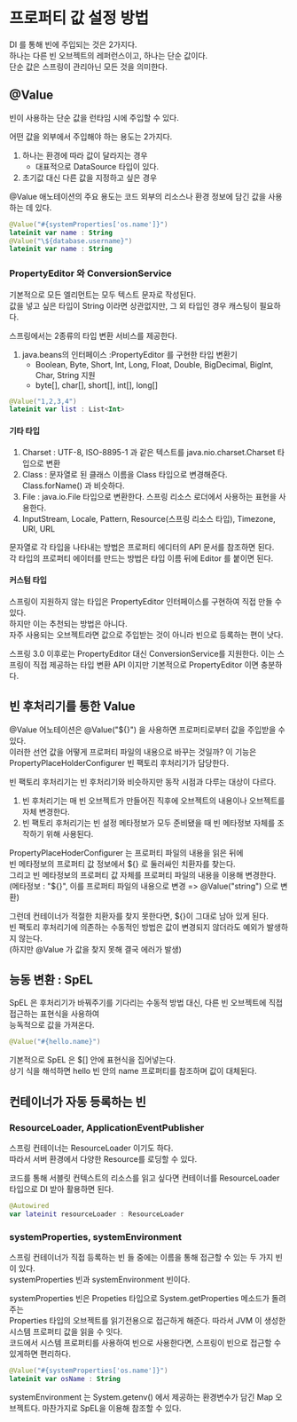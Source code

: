 # 프로퍼티 값 설정 방법

DI 를 통해 빈에 주입되는 것은 2가지다.  
하나는 다른 빈 오브젝트의 레퍼런스이고, 하나는 단순 값이다.   
단순 값은 스프링이 관리아닌 모든 것을 의미한다.   

## @Value 
빈이 사용하는 단순 값을 런타임 시에 주입할 수 있다.   

어떤 값을 외부에서 주입해야 하는 용도는 2가지다.  
1. 하나는 환경에 따라 값이 달라지는 경우
    * 대표적으로 DataSource 타입이 있다.
2. 초기값 대신 다른 값을 지정하고 싶은 경우

@Value 애노테이션의 주요 용도는 코드 외부의 리소스나 환경 정보에 담긴 값을 사용하는 데 있다.   

```kotlin
@Value("#{systemProperties['os.name']}")
lateinit var name : String
@Value("\${database.username}")
lateinit var name : String
```

### PropertyEditor 와 ConversionService
기본적으로 모든 엘리먼트는 모두 텍스트 문자로 작성된다.   
값을 넣고 싶은 타입이 String 이라면 상관없지만, 그 외 타입인 경우 캐스팅이 필요하다.   

스프링에서는 2종류의 타입 변환 서비스를 제공한다.   
1. java.beans의 인터페이스 :PropertyEditor 를 구현한 타입 변환기
    * Boolean, Byte, Short, Int, Long, Float, Double, BigDecimal, BigInt, Char, String 지원
    * byte[], char[], short[], int[], long[]
    
```kotlin
@Value("1,2,3,4")
lateinit var list : List<Int>
```    

#### 기타 타입
1. Charset : UTF-8, ISO-8895-1 과 같은 텍스트를 java.nio.charset.Charset 타입으로 변환
2. Class : 문자열로 된 클래스 이름을 Class 타입으로 변경해준다. Class.forName() 과 비슷하다.
3. File : java.io.File 타입으로 변환한다. 스프링 리소스 로더에서 사용하는 표현을 사용한다.
4. InputStream, Locale, Pattern, Resource(스프링 리소스 타입), Timezone, URI, URL

문자열로 각 타입을 나타내는 방법은 프로퍼티 에디터의 API 문서를 참조하면 된다.   
각 타입의 프로퍼티 에이터를 만드는 방법은 타입 이름 뒤에 Editor 를 붙이면 된다.   

#### 커스텀 타입
스프링이 지원하지 않는 타입은 PropertyEditor 인터페이스를 구현하여 직접 만들 수 있다.   
하지만 이는 추천되는 방법은 아니다.   
자주 사용되는 오브젝트라면 값으로 주입받는 것이 아니라 빈으로 등록하는 편이 낫다.

스프링 3.0 이후로는 PropertyEditor 대신 ConversionService를 지원한다.
이는 스프링이 직접 제공하는 타입 변환 API 이지만 기본적으로 PropertyEditor 이면 충분하다.

## 빈 후처리기를 통한 Value 
@Value 어노테이션은 @Value("\${}") 을 사용하면 프로퍼티로부터 값을 주입받을 수 있다.   
이러한 선언 값을 어떻게 프로퍼티 파일의 내용으로 바꾸는 것일까?
이 기능은 PropertyPlaceHolderConfigurer 빈 팩토리 후처리기가 담당한다.

빈 팩토리 후처리기는 빈 후처리기와 비슷하지만 동작 시점과 다루는 대상이 다르다.   
1. 빈 후처리기는 매 빈 오브젝트가 만들어진 직후에 오브젝트의 내용이나 오브젝트를 자체 변경한다.
2. 빈 팩토리 후처리기는 빈 설정 메타정보가 모두 준비됐을 때 빈 메타정보 자체를 조작하기 위해 사용된다.   

PropertyPlaceHoderConfigurer 는 프로퍼티 파일의 내용을 읽은 뒤에    
빈 메타정보의 프로퍼티 값 정보에서 ${} 로 둘러싸인 치환자를 찾는다.   
그리고 빈 메타정보의 프로퍼티 값 자체를 프로퍼티 파일의 내용을 이용해 변경한다.   
(메타정보 : "\${}", 이를 프로퍼티 파일의 내용으로 변경 => @Value("string") 으로 변환)   

그런데 컨테이너가 적절한 치환자를 찾지 못한다면, ${}이 그대로 남아 있게 된다.   
빈 팩토리 후처리기에 의존하는 수동적인 방법은 값이 변경되지 않더라도 예외가 발생하지 않는다.   
(하지만 @Value 가 값을 찾지 못해 결국 에러가 발생)   

## 능동 변환 : SpEL
SpEL 은 후처리기가 바꿔주기를 기다리는 수동적 방법 대신, 다른 빈 오브젝트에 직접 접근하는 표현식을 사용하여   
능독적으로 값을 가져온다.   

```kotlin
@Value("#{hello.name}")
```
기본적으로 SpEL 은 $[] 안에 표현식을 집어넣는다.   
상기 식을 해석하면 hello 빈 안의 name 프로퍼티를 참조하며 값이 대체된다.   

## 컨테이너가 자동 등록하는 빈
### ResourceLoader, ApplicationEventPublisher

스프링 컨테이너는 ResourceLoader 이기도 하다.   
따라서 서버 환경에서 다양한 Resource를 로딩할 수 있다.   

코드를 통해 서블릿 컨텍스트의 리소스를 읽고 싶다면 컨테이너를 ResourceLoader 타입으로 DI 받아 활용하면 된다.   

```kotlin
@Autowired
var lateinit resourceLoader : ResourceLoader
```

### systemProperties, systemEnvironment
스프링 컨테이너가 직접 등록하는 빈 들 중에는 이름을 통해 접근할 수 있는 두 가지 빈이 있다.   
systemProperties 빈과 systemEnvironment 빈이다.   

systemProperties 빈은 Propeties 타입으로 System.getProperties 메소드가 돌려주는    
Properties 타입의 오브젝트를 읽기전용으로 접근하게 해준다.
따라서 JVM 이 생성한 시스템 프로퍼티 값을 읽을 수 잇다.   
코드에서 시스템 프로퍼티를 사용하여 빈으로 사용한다면, 스프링이 빈으로 접근할 수 있게하면 편리하다.   

```kotlin
@Value("#{systemProperties['os.name']}")
lateinit var osName : String
```

systemEnvironment 는 System.getenv() 에서 제공하는 환경변수가 담긴 Map 오브젝트다.
마찬가지로 SpEL을 이용해 참조할 수 있다.   




